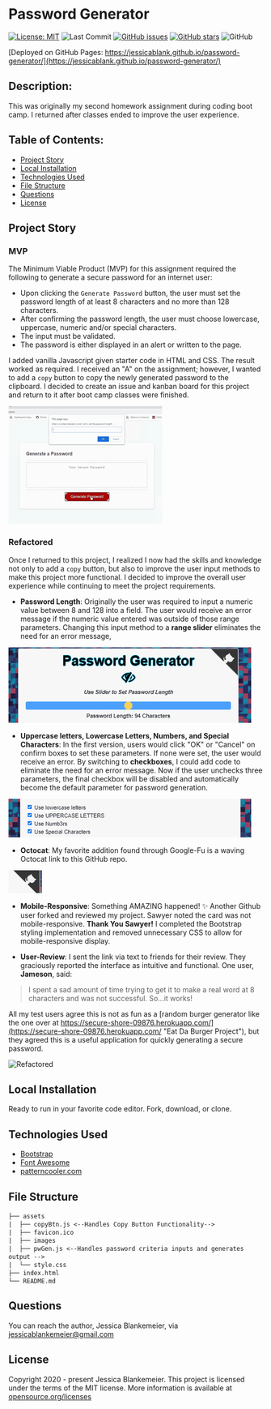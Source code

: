 # Password Generator
[![License: MIT](https://img.shields.io/badge/License-MIT-yellow.svg)](https://opensource.org/licenses/MIT)
![Last Commit](https://img.shields.io/github/last-commit/jessicablank/password-generator)
[![GitHub issues](https://img.shields.io/github/issues/jessicablank/password-generator)](https://github.com/jessicablank/password-generator/issues)
[![GitHub stars](https://img.shields.io/github/stars/jessicablank/password-generator)](https://github.com/jessicablank/password-generator/stargazers)
![GitHub](https://img.shields.io/github/followers/jessicablank?label=follow&style=social)

[Deployed on GitHub Pages: https://jessicablank.github.io/password-generator/](https://jessicablank.github.io/password-generator/)



## Description:  
 This was originally my second homework assignment during coding boot camp. I returned after classes ended to improve the user experience. 
    
## Table of Contents:
* [Project Story](#project-story)
* [Local Installation](#local-installation)
* [Technologies Used](#technologies-used)
* [File Structure](#file-structure)
* [Questions](#questions)
* [License](#license-info)

## Project Story

### MVP
The Minimum Viable Product (MVP) for this assignment required the following to generate a secure password for an internet user:
- Upon clicking the `Generate Password` button, the user must set the password length of at least 8 characters and no more than 128 characters. 
- After confirming the password length, the user must choose lowercase, uppercase, numeric and/or special characters. 
- The input must be validated. 
- The password is either displayed in an alert or written to the page. 

I added vanilla Javascript given starter code in HTML and CSS. The result worked as required. I received an "A" on the assignment; however, I wanted to add a `copy` button to copy the newly generated password to the clipboard. I decided to create an issue and kanban board for this project and return to it after boot camp classes were finished. 

![Original](assets/images/original.gif "Original submission in action")

### Refactored
Once I returned to this project, I realized I now had the skills and knowledge not only to add a `copy` button, but also to improve the user input methods to make this project more functional. I decided to improve the overall user experience while continuing to meet the project requirements. 

- **Password Length**: Originally the user was required to input a numeric value between 8 and 128 into a field. The user would receive an error message if the numeric value entered was outside of those range parameters. Changing this input method to a **range slider** eliminates the need for an error message, 

![RangeSlider](assets/images/rangeslider.gif "Range Slider")

- **Uppercase letters, Lowercase Letters, Numbers, and Special Characters**: In the first version, users would click "OK" or "Cancel" on confirm boxes to set these parameters. If none were set, the user would receive an error. By switching to **checkboxes**, I could add code to eliminate the need for an error message. Now if the user unchecks three parameters, the final checkbox will be disabled and automatically become the default parameter for password generation. 

![Checkboxes](assets/images/checkboxes.gif "Checkboxes")

- **Octocat**: My favorite addition found through Google-Fu is a waving Octocat link to this GitHub repo.

![Octocat](assets/images/octocat.gif "Octocat")

- **Mobile-Responsive**: Something AMAZING happened! :sparkles: Another Github user forked and reviewed my project. Sawyer noted the card was not mobile-responsive. **Thank You Sawyer!** I completed the Bootstrap styling implementation and removed unnecessary CSS to allow for mobile-responsive display.  

- **User-Review**: I sent the link via text to friends for their review. They graciously reported the interface as intuitive and functional. One user, **Jameson**, said:

> I spent a sad amount of time trying to get it to make a real word at 8 characters and was not successful. So...it works!
 
All my test users agree this is not as fun as a [random burger generator like the one over at https://secure-shore-09876.herokuapp.com/](https://secure-shore-09876.herokuapp.com/ "Eat Da Burger Project"), but they agreed this is a useful application for quickly generating a secure password. 

![Refactored](assets/images/refactored.gif "Refactored version")

## Local Installation
Ready to run in your favorite code editor. Fork, download, or clone. 

## Technologies Used
- [Bootstrap](https://getbootstrap.com/)
- [Font Awesome](https://fontawesome.com/)
- [patterncooler.com](https://www.patterncooler.com/)

## File Structure

```
├── assets
|  ├── copyBtn.js <--Handles Copy Button Functionality-->
|  ├── favicon.ico
|  ├── images
|  ├── pwGen.js <--Handles password criteria inputs and generates output -->
|  └── style.css
├── index.html
└── README.md
```

## Questions
You can reach the author, Jessica Blankemeier, via [jessicablankemeier@gmail.com](mailto:jessicablankemeier@gmail.com)


## License
Copyright 2020 - present Jessica Blankemeier.
This project is licensed under the terms of the MIT license. 
More information is available at [opensource.org/licenses](https://opensource.org/licenses/MIT)
